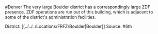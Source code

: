 #Denver 
The very large Boulder district has a correspondingly large ZDF presence. ZDF operations are run out of this building, which is adjacent to some of the district's administration facilities.

District: [[../../../Locations/FRFZ/Boulder|Boulder]]
Source: #6th